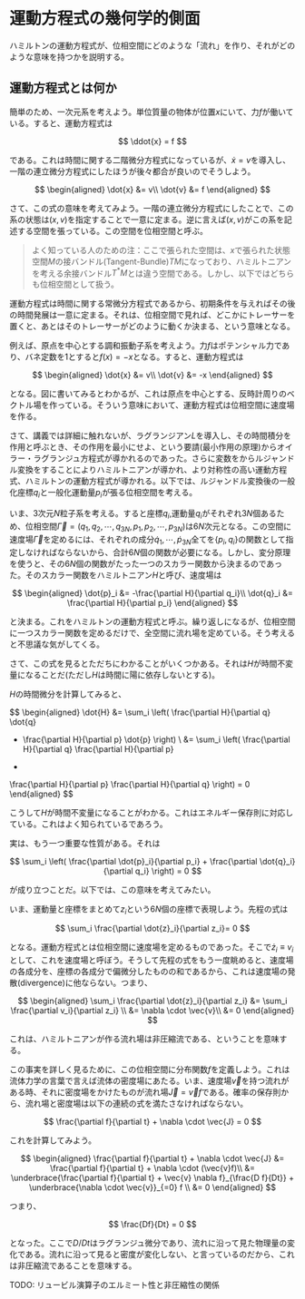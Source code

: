 # 運動方程式の幾何学的側面

ハミルトンの運動方程式が、位相空間にどのような「流れ」を作り、それがどのような意味を持つかを説明する。

## 運動方程式とは何か

簡単のため、一次元系を考えよう。単位質量の物体が位置$x$にいて、力$f$が働いている。すると、運動方程式は

$$
\ddot{x} = f
$$

である。これは時間に関する二階微分方程式になっているが、$\dot{x} = v$を導入し、一階の連立微分方程式にしたほうが後々都合が良いのでそうしよう。

$$
\begin{aligned}
\dot{x} &= v\\
\dot{v} &= f
\end{aligned}
$$

さて、この式の意味を考えてみよう。一階の連立微分方程式にしたことで、この系の状態は$(x,v)$を指定することで一意に定まる。逆に言えば$(x,v)$がこの系を記述する空間を張っている。この空間を位相空間と呼ぶ。

> よく知っている人のための注：ここで張られた空間は、$x$で張られた状態空間$M$の接バンドル(Tangent-Bundle)$TM$になっており、ハミルトニアンを考える余接バンドル$T^*M$とは違う空間である。しかし、以下ではどちらも位相空間として扱う。

運動方程式は時間に関する常微分方程式であるから、初期条件を与えればその後の時間発展は一意に定まる。それは、位相空間で見れば、どこかにトレーサーを置くと、あとはそのトレーサーがどのように動くか決まる、という意味となる。

例えば、原点を中心とする調和振動子系を考えよう。力$f$はポテンシャル力であり、バネ定数を1とすると$f(x) = -x$となる。すると、運動方程式は

$$
\begin{aligned}
\dot{x} &= v\\
\dot{v} &= -x
\end{aligned}
$$

となる。図に書いてみるとわかるが、これは原点を中心とする、反時計周りのベクトル場を作っている。そういう意味において、運動方程式は位相空間に速度場を作る。

さて、講義では詳細に触れないが、ラグランジアン$L$を導入し、その時間積分を作用と呼ぶとき、その作用を最小にせよ、という要請(最小作用の原理)からオイラー・ラグランジュ方程式が導かれるのであった。さらに変数をからルジャンドル変換をすることによりハミルトニアンが導かれ、より対称性の高い運動方程式、ハミルトンの運動方程式が導かれる。以下では、ルジャンドル変換後の一般化座標$q_i$と一般化運動量$p_i$が張る位相空間を考える。

いま、3次元$N$粒子系を考える。すると座標$q_i$,運動量$q_i$がそれぞれ$3N$個あるため、位相空間$\vec{\Gamma} = (q_1, q_2, \cdots, q_{3N}, p_1, p_2, \cdots, p_{3N})$は$6N$次元となる。この空間に
速度場$\vec{\Gamma}$を定めるには、それぞれの成分$\dot{q}_1, \cdots, \dot{p}_{3N}$全てを$\{p_i, q_i\}$の関数として指定しなければならないから、合計$6N$個の関数が必要になる。しかし、変分原理を使うと、その$6N$個の関数がたった一つのスカラー関数から決まるのであった。そのスカラー関数をハミルトニアン$H$と呼び、速度場は

$$
\begin{aligned}
\dot{p}_i &= -\frac{\partial H}{\partial q_i}\\
\dot{q}_i &= \frac{\partial H}{\partial p_i}
\end{aligned}
$$

と決まる。これをハミルトンの運動方程式と呼ぶ。繰り返しになるが、位相空間に一つスカラー関数を定めるだけで、全空間に流れ場を定めている。そう考えると不思議な気がしてくる。

さて、この式を見るとただちにわかることがいくつかある。それは$H$が時間不変量になることだ(ただし$H$は時間に陽に依存しないとする)。

$H$の時間微分を計算してみると、

$$
\begin{aligned}
\dot{H} &= \sum_i 
\left(
\frac{\partial H}{\partial q} \dot{q}
+ \frac{\partial H}{\partial p} \dot{p}
\right) \\
&= \sum_i 
\left(
\frac{\partial H}{\partial q} 
\frac{\partial H}{\partial p} 
-
\frac{\partial H}{\partial p} 
\frac{\partial H}{\partial q} 
\right)
= 0
\end{aligned}
$$

こうして$H$が時間不変量になることがわかる。これはエネルギー保存則に対応している。これはよく知られているであろう。

実は、もう一つ重要な性質がある。それは

$$
\sum_i 
\left(
    \frac{\partial \dot{p}_i}{\partial p_i}
    + \frac{\partial \dot{q}_i}{\partial q_i}
    \right) = 0
$$

が成り立つことだ。以下では、この意味を考えてみたい。

いま、運動量と座標をまとめて$z_i$という$6N$個の座標で表現しよう。先程の式は

$$
\sum_i 
    \frac{\partial \dot{z}_i}{\partial z_i}= 0
$$

となる。運動方程式とは位相空間に速度場を定めるものであった。そこで$\dot{z}_i \equiv v_i$として、これを速度場と呼ぼう。そうして先程の式をもう一度眺めると、速度場の各成分を、座標の各成分で偏微分したものの和であるから、これは速度場の発散(divergence)に他ならない。つまり、

$$
\begin{aligned}
\sum_i  \frac{\partial \dot{z}_i}{\partial z_i} &= 
\sum_i  \frac{\partial v_i}{\partial z_i} \\
&= \nabla \cdot \vec{v}\\
&= 0
\end{aligned}
$$

これは、ハミルトニアンが作る流れ場は非圧縮流である、ということを意味する。

この事実を詳しく見るために、この位相空間に分布関数$f$を定義しよう。これは流体力学の言葉で言えば流体の密度場にあたる。いま、速度場$\vec{v}$を持つ流れがある時、それに密度場をかけたものが流れ場$\vec{J} = \vec{v}f$である。確率の保存則から、流れ場と密度場は以下の連続の式を満たさなければならない。

$$
\frac{\partial f}{\partial t} + \nabla \cdot \vec{J} = 0
$$

これを計算してみよう。

$$
\begin{aligned}
\frac{\partial f}{\partial t} + \nabla \cdot \vec{J} &= 
\frac{\partial f}{\partial t} + \nabla \cdot (\vec{v}f)\\
&=  \underbrace{\frac{\partial f}{\partial t} + \vec{v} \nabla f}_{\frac{D f}{Dt}} + \underbrace{\nabla \cdot \vec{v}}_{=0} f \\
&= 0
\end{aligned}
$$

つまり、

$$
\frac{Df}{Dt} = 0
$$

となった。ここで$D/Dt$はラグランジュ微分であり、流れに沿って見た物理量の変化である。流れに沿って見ると密度が変化しない、と言っているのだから、これは非圧縮流であることを意味する。

TODO: リュービル演算子のエルミート性と非圧縮性の関係